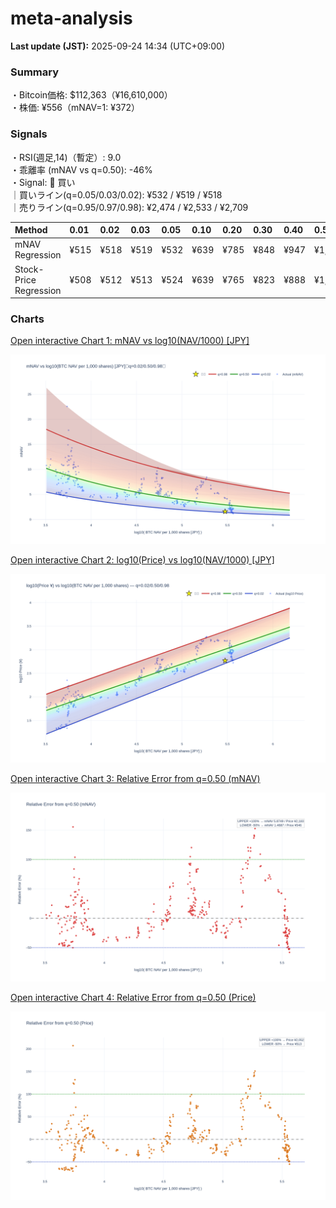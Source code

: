# meta-analysis


<!--REPORT:START-->
**Last update (JST):** 2025-09-24 14:34 (UTC+09:00)

### Summary
・Bitcoin価格: $112,363（¥16,610,000）  
・株価: ¥556（mNAV=1: ¥372）

### Signals
・RSI(週足,14)（暫定）: 9.0  
・乖離率 (mNAV vs q=0.50): -46%  
・Signal: 🔵 買い  
｜買いライン(q=0.05/0.03/0.02): ¥532 / ¥519 / ¥518  
｜売りライン(q=0.95/0.97/0.98): ¥2,474 / ¥2,533 / ¥2,709

| Method                 | 0.01   | 0.02   | 0.03   | 0.05   | 0.10   | 0.20   | 0.30   | 0.40   | 0.50   | 0.60   | 0.70   | 0.80   | 0.90   | 0.95   | 0.97   | 0.98   | 0.99   |
|:-----------------------|:-------|:-------|:-------|:-------|:-------|:-------|:-------|:-------|:-------|:-------|:-------|:-------|:-------|:-------|:-------|:-------|:-------|
| mNAV Regression        | ¥515   | ¥518   | ¥519   | ¥532   | ¥639   | ¥785   | ¥848   | ¥947   | ¥1,092 | ¥1,249 | ¥1,393 | ¥1,826 | ¥2,221 | ¥2,474 | ¥2,533 | ¥2,709 | ¥2,691 |
| Stock-Price Regression | ¥508   | ¥512   | ¥513   | ¥524   | ¥639   | ¥765   | ¥823   | ¥888   | ¥1,026 | ¥1,102 | ¥1,270 | ¥1,755 | ¥2,056 | ¥2,288 | ¥2,279 | ¥2,484 | ¥2,500 |

### Charts
[Open interactive Chart 1: mNAV vs log10(NAV/1000) [JPY]](https://tkzm240.github.io/meta-analysis/fig1.html)

![fig1](assets/fig1.png)

[Open interactive Chart 2: log10(Price) vs log10(NAV/1000) [JPY]](https://tkzm240.github.io/meta-analysis/fig2.html)

![fig2](assets/fig2.png)

[Open interactive Chart 3: Relative Error from q=0.50 (mNAV)](https://tkzm240.github.io/meta-analysis/fig3.html)

![fig3](assets/fig3.png)

[Open interactive Chart 4: Relative Error from q=0.50 (Price)](https://tkzm240.github.io/meta-analysis/fig4.html)

![fig4](assets/fig4.png)
<!--REPORT:END-->
